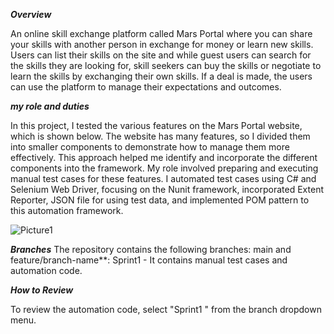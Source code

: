 *****Overview*****

An online skill exchange platform called Mars Portal where you can share your skills with another person in exchange for money or learn new skills. Users can list their skills on the site and while guest users can search for the skills they are looking for, skill seekers can buy the skills or negotiate to learn the skills by exchanging their own skills. If a deal is made, the users can use the platform to manage their expectations and outcomes.



*****my role and duties*****

In this project, I tested the various features on the Mars Portal website, which is shown below. The website has many features, so I divided them into smaller components to demonstrate how to manage them more effectively. This approach helped me identify and incorporate the different components into the framework. My role involved preparing and executing manual test cases for these features. I automated test cases using C# and Selenium Web Driver, focusing on the Nunit framework, incorporated Extent Reporter, JSON file for using test data, and implemented POM pattern to this automation framework. 

![Picture1](https://github.com/user-attachments/assets/82eabc87-341f-4eab-b149-ccc63ef43a14)


*****Branches*****
The repository contains the following branches: main
and feature/branch-name**: Sprint1 - It contains manual test cases and automation code.

*****How to Review*****

To review the automation code, select "Sprint1 " from the branch dropdown menu.

